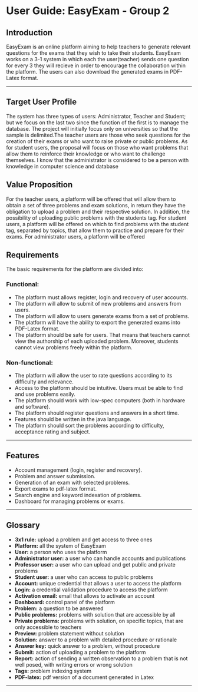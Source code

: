 # User Guide: EasyExam - Group 2

## Introduction
EasyExam is an online platform aiming to help teachers to generate relevant questions for the exams that they wish to take their students. EasyExam works on a 3-1 system in which each the user(teacher) sends one question for every 3 they will recieve in order to encourage the collaboration within the platform. The users can also download the generated exams in PDF-Latex format.


***
## Target User Profile

The system has three types of users: Administrator, Teacher and Student; but we focus on the last two since the function of the first is to manage the database. The project will initially focus only on universities so that the sample is delimited.The teacher users are those who seek questions for the creation of their exams or who want to raise private or public problems. As for student users, the proposal will focus on those who want problems that allow them to reinforce their knowledge or who want to challenge themselves. I know that the administrator is considered to be a person with knowledge in computer science and database

## Value Proposition

For the teacher users, a platform will be offered that will allow them to obtain a set of three problems and exam solutions, in return they have the obligation to upload a problem and their respective solution. In addition, the possibility of uploading public problems with the students tag.
For student users, a platform will be offered on which to find problems with the student tag, separated by topics, that allow them to practice and prepare for their exams.
For administrator users, a platform will be offered 

## Requirements

The basic requirements for the platform are divided into:

### Functional:

- The platform must allows register, login and recovery of user accounts.
- The platform will allow to submit of new problems and answers from users.
- The platform will allow to users generate exams from a set of problems.
- The platform will have the ability to export the generated exams into PDF-Latex format.
- The platform should be safe for users. That means that teachers cannot view the authorship of each uploaded problem. Moreover, students cannot view problems freely within the platform.

### Non-functional:

- The platform will allow the user to rate questions according to its difficulty and relevance.
- Access to the platform should be intuitive. Users must be able to find and use problems easily.
- The platform should work with low-spec computers (both in hardware and software).
- The platform should register questions and answers in a short time.
- Features should be written in the java language.
- The platform should sort the problems according to difficulty, acceptance rating and subject.

***
## Features

- Account management (login, register and recovery).
- Problem and answer submission.
- Generation of an exam with selected problems.
- Export exams to pdf-latex format.
- Search engine and keyword indexation of problems.
- Dashboard for managing problems or exams.

***
## Glossary

- **3x1 rule:** upload a problem and get access to three ones
- **Platform:** all the system of EasyExam
- **User:** a person who uses the platform
- **Administrator user:** a user who can handle accounts and publications
- **Professor user:** a user who can upload and get public and private problems
- **Student user:** a user who can access to public problems
- **Account:** unique credential that allows a user to access the platform
- **Login:** a credential validation procedure to access the platform
- **Activation email:** email that allows to activate an account
- **Dashboard:** control panel of the platform
- **Problem:** a question to be answered
- **Public problems:** problems with solution that are accessible by all
- **Private problems:** problems with solution, on specific topics, that are only accessible to teachers
- **Preview:** problem statement without solution
- **Solution:** answer to a problem with detailed procedure or rationale
- **Answer key:** quick answer to a problem, without procedure
- **Submit:** action of uploading a problem to the platform
- **Report:** action of sending a written observation to a problem that is not well posed, with writing errors or wrong solution
- **Tags:** problem indexing system
- **PDF-latex:** pdf version of a document generated in Latex

***
